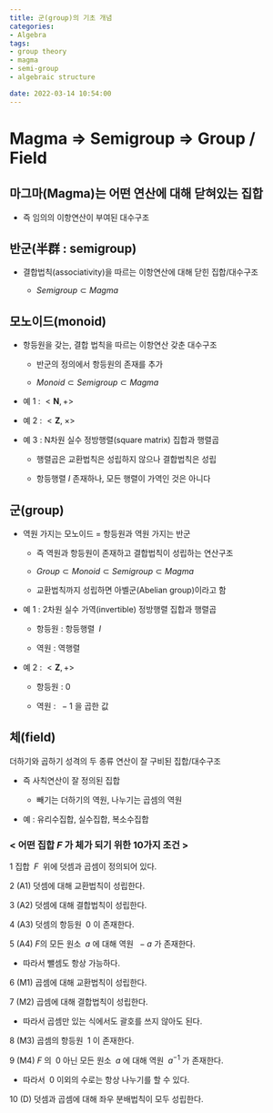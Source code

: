 ```yaml
---
title: 군(group)의 기초 개념
categories: 
- Algebra
tags:
- group theory
- magma
- semi-group
- algebraic structure

date: 2022-03-14 10:54:00
---
```


# Magma $\Rightarrow$ Semigroup $\Rightarrow$ Group / Field

## 마그마(Magma)는 어떤 연산에 대해 닫혀있는 집합

- 즉 임의의 이항연산이 부여된 대수구조

## 반군(半群 : semigroup)

- 결합법칙(associativity)을 따르는 이항연산에 대해 닫힌 집합/대수구조

    - $Semigroup \subset Magma$

## 모노이드(monoid)

- 항등원을 갖는, 결합 법칙을 따르는 이항연산 갖춘 대수구조    

    - 반군의 정의에서 항등원의 존재를 추가

    - $Monoid \subset Semigroup \subset Magma$

- 예 1 : $<\mathbf{N}, +>$

- 예 2 : $<\mathbf{Z}, \;\times>$

- 예 3 : N차원 실수 정방행렬(square matrix) 집합과 행렬곱

    - 행렬곱은 교환법칙은 성립하지 않으나 결합법칙은 성립

    - 항등행렬 $I$ 존재하나, 모든 행렬이 가역인 것은 아니다

## 군(group)

- 역원 가지는 모노이드 = 항등원과 역원 가지는 반군

    - 즉 역원과 항등원이 존재하고 결합법칙이 성립하는 연산구조 

    - $Group \subset Monoid \subset Semigroup \subset Magma$

    - 교환법칙까지 성립하면 아벨군(Abelian group)이라고 함

- 예 1 : 2차원 실수 가역(invertible) 정방행렬 집합과 행렬곱

    - 항등원 : 항등행렬 $\;I$

    - 역원 : 역행렬

- 예 2 : $<\mathbf{Z}, +>$

    - 항등원 : 0

    - 역원 : $\;-1$ 을 곱한 값

## 체(field)

더하기와 곱하기 성격의 두 종류 연산이 잘 구비된 집합/대수구조

- 즉 사칙연산이 잘 정의된 집합

    - 빼기는 더하기의 역원, 나누기는 곱셈의 역원

- 예 : 유리수집합, 실수집합, 복소수집합

### < 어떤 집합 $F$ 가 체가 되기 위한 10가지 조건 >

1 집합 $\;F\;$ 위에 덧셈과 곱셈이 정의되어 있다.

2 (A1) 덧셈에 대해 교환법칙이 성립한다.

3 (A2) 덧셈에 대해 결합법칙이 성립한다.

4 (A3) 덧셈의 항등원 $\;0$ 이 존재한다.

5 (A4) $F$의 모든 원소 $\;a$ 에 대해 역원 $\;-a$ 가 존재한다.

-  따라서 뺄셈도 항상 가능하다.

6 (M1) 곱셈에 대해 교환법칙이 성립한다.

7 (M2) 곱셈에 대해 결합법칙이 성립한다.

- 따라서 곱셈만 있는 식에서도 괄호를 쓰지 않아도 된다.

8 (M3) 곱셈의 항등원 $\;1$ 이 존재한다.

9 (M4) $F$ 의 $\;0$ 아닌 모든 원소 $\;a$ 에 대해 역원 $\;a^{-1}$ 가 존재한다.

- 따라서 $\;0$ 이외의 수로는 항상 나누기를 할 수 있다.

10 (D) 덧셈과 곱셈에 대해 좌우 분배법칙이 모두 성립한다.
